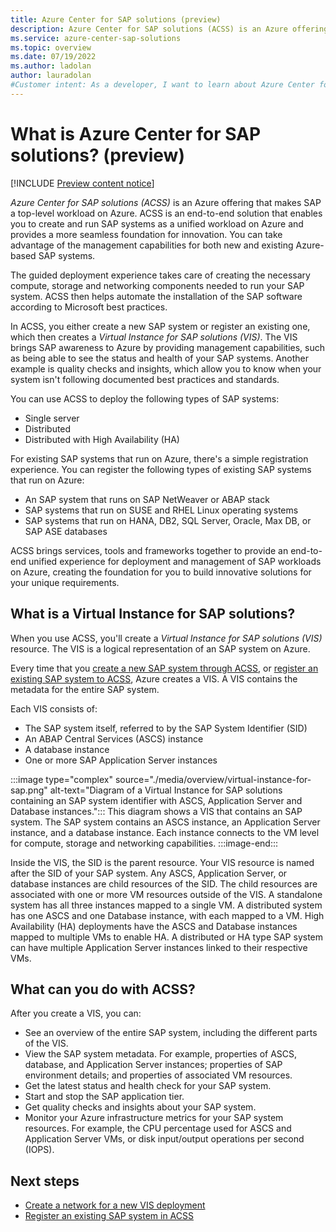 ```yaml
---
title: Azure Center for SAP solutions (preview)
description: Azure Center for SAP solutions (ACSS) is an Azure offering that makes SAP a top-level workload on Azure. You can use ACSS to deploy or manage SAP systems on Azure seamlessly.
ms.service: azure-center-sap-solutions
ms.topic: overview
ms.date: 07/19/2022
ms.author: ladolan
author: lauradolan
#Customer intent: As a developer, I want to learn about Azure Center for SAP solutions so that I can decide to use the service with a new or existing SAP system.
---
```


# What is Azure Center for SAP solutions? (preview)

[!INCLUDE [Preview content notice](./includes/preview.md)]

*Azure Center for SAP solutions (ACSS)* is an Azure offering that makes SAP a top-level workload on Azure. ACSS is an end-to-end solution that enables you to create and run SAP systems as a unified workload on Azure and provides a more seamless foundation for innovation. You can take advantage of the management capabilities for both new and existing Azure-based SAP systems.

The guided deployment experience takes care of creating the necessary compute, storage and networking components needed to run your SAP system. ACSS then helps automate the installation of the SAP software according to Microsoft best practices.

In ACSS, you either create a new SAP system or register an existing one, which then creates a *Virtual Instance for SAP solutions (VIS)*. The VIS brings SAP awareness to Azure by providing management capabilities, such as being able to see the status and health of your SAP systems. Another example is quality checks and insights, which allow you to know when your system isn't following documented best practices and standards.

You can use ACSS to deploy the following types of SAP systems:

- Single server
- Distributed
- Distributed with High Availability (HA)

For existing SAP systems that run on Azure, there's a simple registration experience. You can register the following types of existing SAP systems that run on Azure:

- An SAP system that runs on SAP NetWeaver or ABAP stack
- SAP systems that run on SUSE and RHEL Linux operating systems
- SAP systems that run on HANA, DB2, SQL Server, Oracle, Max DB, or SAP ASE databases

ACSS brings services, tools and frameworks together to provide an end-to-end unified experience for deployment and management of  SAP workloads on Azure, creating the foundation for you to build innovative solutions for your unique requirements.

## What is a Virtual Instance for SAP solutions?
When you use ACSS, you'll create a *Virtual Instance for SAP solutions (VIS)* resource. The VIS is a logical representation of an SAP system on Azure. 

Every time that you [create a new SAP system through ACSS](deploy-s4hana.md), or [register an existing SAP system to ACSS](register-existing-system.md), Azure creates a VIS. A VIS contains the metadata for the entire SAP system. 

Each VIS consists of:

- The SAP system itself, referred to by the SAP System Identifier (SID)
- An ABAP Central Services (ASCS) instance
- A database instance
- One or more SAP Application Server instances

:::image type="complex" source="./media/overview/virtual-instance-for-sap.png" alt-text="Diagram of a Virtual Instance for SAP solutions containing an SAP system identifier with ASCS, Application Server and Database instances.":::
   This diagram shows a VIS that contains an SAP system. The SAP system contains an ASCS instance, an Application Server instance, and a database instance. Each instance connects to the VM level for compute, storage and networking capabilities.
:::image-end:::

Inside the VIS, the SID is the parent resource. Your VIS resource is named after the SID of your SAP system. Any ASCS, Application Server, or database instances are child resources of the SID. The child resources are associated with one or more VM resources outside of the VIS. A standalone system has all three instances mapped to a single VM. A distributed system has one ASCS and one Database instance, with each mapped to a VM. High Availability (HA) deployments have the ASCS and Database instances mapped to multiple VMs to enable HA. A distributed or HA type SAP system can have multiple Application Server instances linked to their respective VMs. 

## What can you do with ACSS? 

After you create a VIS, you can:

- See an overview of the entire SAP system, including the different parts of the VIS.
- View the SAP system metadata. For example, properties of ASCS, database, and Application Server instances; properties of SAP environment details; and properties of associated VM resources.
- Get the latest status and health check for your SAP system.
- Start and stop the SAP application tier.
- Get quality checks and insights about your SAP system.
- Monitor your Azure infrastructure metrics for your SAP system resources. For example, the CPU percentage used for ASCS and Application Server VMs, or disk input/output operations per second (IOPS).

## Next steps

- [Create a network for a new VIS deployment](prepare-network.md)
- [Register an existing SAP system in ACSS](register-existing-system.md)
